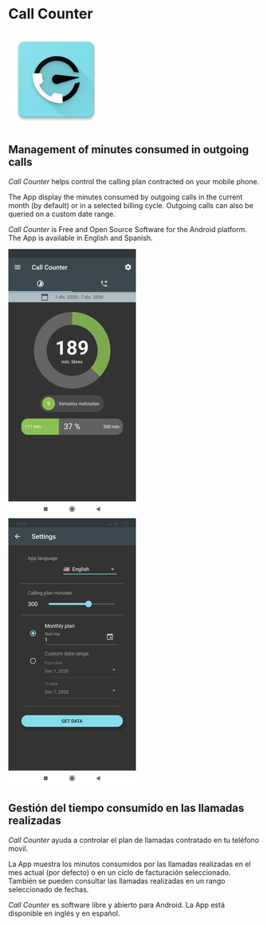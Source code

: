 # Call Counter

![Screenshot](https://raw.githubusercontent.com/Webierta/call-counter/main/fastlane/metadata/android/en/images/icon.png)

## Management of minutes consumed in outgoing calls

*Call Counter* helps control the calling plan contracted on your mobile phone.

The App display the minutes consumed by outgoing calls in the current month (by default) or in a selected billing cycle. Outgoing calls can also be queried on a custom date range.

*Call Counter* is Free and Open Source Software for the Android platform. The App is available in English and Spanish.

![Screenshot](https://raw.githubusercontent.com/Webierta/call-counter/main/fastlane/metadata/android/en/images/phoneScreenshots/Screenshot_2.jpg)
![Screenshot](https://raw.githubusercontent.com/Webierta/call-counter/main/fastlane/metadata/android/en/images/phoneScreenshots/Screenshot_1.jpg)

## Gestión del tiempo consumido en las llamadas realizadas

*Call Counter* ayuda a controlar el plan de llamadas contratado en tu teléfono movil.

La App muestra los minutos consumidos por las llamadas realizadas en el mes actual (por defecto) o en un ciclo de facturación seleccionado. También se pueden consultar las llamadas realizadas en un rango seleccionado de fechas.

*Call Counter* es software libre y abierto para Android. La App está disponible en inglés y en español.

